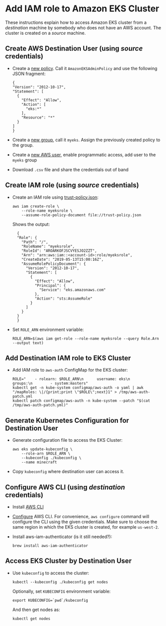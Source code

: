 # Add IAM role to Amazon EKS Cluster

These instructions explain how to access Amazon EKS cluster from a _destination_ machine by somebody who does not have an AWS account. The cluster is created on a _source_ machine.

## Create AWS Destination User (using _source_ credentials)

- Create a [new policy](https://console.aws.amazon.com/iam/home?region=us-west-2#/policies). Call it `AmazonEKSAdminPolicy` and use the following JSON fragment:

	```
	{
    "Version": "2012-10-17",
    "Statement": [
      {
        "Effect": "Allow",
        "Action": [
          "eks:*"
        ],
        "Resource": "*"
      }
    ]
	}
	```
- Create a [new group](https://console.aws.amazon.com/iam/home?region=us-west-2#/groups), call it `myeks`. Assign the previously created policy to the group.
- Create a [new AWS user](https://console.aws.amazon.com/iam/home?region=us-west-2#/users), enable programmatic access, add user to the `myeks` group
- Download `.csv` file and share the credentials out of band

## Create IAM role (using _source_ credentials)

- Create an IAM role using [trust-policy.json](trust-policy.json):

	```
	aws iam create-role \
		--role-name myeksrole \
		--assume-role-policy-document file://trust-policy.json
	```

  Shows the output:

  ```
	{
    "Role": {
      "Path": "/",
      "RoleName": "myeksrole",
      "RoleId": "AROARKOFJSCVYESJO2ZZT",
      "Arn": "arn:aws:iam::<account-id>:role/myeksrole",
      "CreateDate": "2019-05-13T15:00:16Z",
      "AssumeRolePolicyDocument": {
        "Version": "2012-10-17",
        "Statement": [
          {
            "Effect": "Allow",
            "Principal": {
              "Service": "eks.amazonaws.com"
            },
            "Action": "sts:AssumeRole"
          }
        ]
      }
    }
	}
	```

- Set `ROLE_ARN` environment variable:

  ```
  ROLE_ARN=$(aws iam get-role --role-name myeksrole --query Role.Arn --output text)
  ```

## Add Destination IAM role to EKS Cluster

- Add IAM role to `aws-auth` ConfigMap for the EKS cluster:

	```
	ROLE="    - rolearn: $ROLE_ARN\n      username: eks\n      groups:\n        - system:masters"
	kubectl get -n kube-system configmap/aws-auth -o yaml | awk "/mapRoles: \|/{print;print \"$ROLE\";next}1" > /tmp/aws-auth-patch.yml
	kubectl patch configmap/aws-auth -n kube-system --patch "$(cat /tmp/aws-auth-patch.yml)"
	```

## Generate Kubernetes Configuration for Destination User

- Generate configuration file to access the EKS Cluster:

	```
	aws eks update-kubeconfig \
		--role-arn $ROLE_ARN \
		--kubeconfig ./kubeconfig \
		--name minecraft
	```

- Copy `kubeconfig` where destination user can access it.

## Configure AWS CLI (using _destination_ credentials)

- Install [AWS CLI](https://docs.aws.amazon.com/cli/latest/userguide/cli-chap-install.html)
- [Configure](https://docs.aws.amazon.com/cli/latest/userguide/cli-chap-configure.html) AWS CLI. For convenience, `aws configure` command will configure the CLI using the given credentials. Make sure to choose the same region in which the EKS cluster is created, for example `us-west-2`.
- Install aws-iam-authenticator (is it still needed?):

	```
	brew install aws-iam-authenticator
	```

## Access EKS Cluster by Destination User

- Use `kubeconfig` to access the cluster:

	```
	kubectl --kubeconfig ./kubeconfig get nodes
	```

	Optionally, set `KUBECONFIG` environment variable:

	```
	export KUBECONFIG=`pwd`/kubeconfig
	```

	And then get nodes as:

	```
	kubectl get nodes
	```

